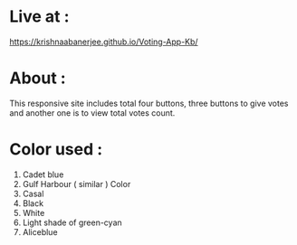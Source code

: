 # Live at : 
https://krishnaabanerjee.github.io/Voting-App-Kb/
# About :
This responsive site includes total four buttons, three buttons to give votes and another one is to view total votes count.
# Color used :
1. Cadet blue
2. Gulf Harbour ( similar ) Color
3. Casal
4. Black
5. White
6. Light shade of green-cyan
7. Aliceblue
